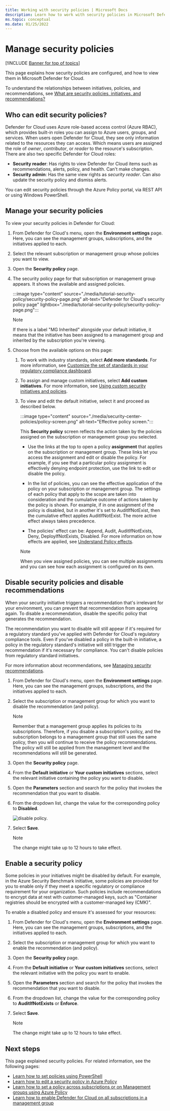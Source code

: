 ```yaml
---
title: Working with security policies | Microsoft Docs
description: Learn how to work with security policies in Microsoft Defender for Cloud.
ms.topic: conceptual
ms.date: 01/25/2022
---
```


# Manage security policies

[!INCLUDE [Banner for top of topics](./includes/banner.md)]

This page explains how security policies are configured, and how to view them in Microsoft Defender for Cloud. 

To understand the relationships between initiatives, policies, and recommendations, see [What are security policies, initiatives, and recommendations?](security-policy-concept.md)

## Who can edit security policies?

Defender for Cloud uses Azure role-based access control (Azure RBAC), which provides built-in roles you can assign to Azure users, groups, and services. When users open Defender for Cloud, they see only information related to the resources they can access. Which means users are assigned the role of *owner*, *contributor*, or *reader* to the resource's subscription. There are also two specific Defender for Cloud roles:

- **Security reader**: Has rights to view Defender for Cloud items such as recommendations, alerts, policy, and health. Can't make changes.
- **Security admin**: Has the same view rights as *security reader*. Can also update the security policy and dismiss alerts.

You can edit security policies through the Azure Policy portal, via REST API or using Windows PowerShell.

## Manage your security policies

To view your security policies in Defender for Cloud:

1. From Defender for Cloud's menu, open the **Environment settings** page. Here, you can see the management groups, subscriptions, and the initiatives applied to each.

1. Select the relevant subscription or management group whose policies you want to view.

1. Open the **Security policy** page.

1. The security policy page for that subscription or management group appears. It shows the available and assigned policies.

    :::image type="content" source="./media/tutorial-security-policy/security-policy-page.png" alt-text="Defender for Cloud's security policy page" lightbox="./media/tutorial-security-policy/security-policy-page.png":::

    > [!NOTE]
    > If there is a label "MG Inherited" alongside your default initiative, it means that the initiative has been assigned to a management group and inherited by the subscription you're viewing.

1. Choose from the available options on this page:

    1. To work with industry standards, select **Add more standards**. For more information, see [Customize the set of standards in your regulatory compliance dashboard](update-regulatory-compliance-packages.md).

    1. To assign and manage custom initiatives, select **Add custom initiatives**. For more information, see [Using custom security initiatives and policies](custom-security-policies.md).

    1. To view and edit the default initiative, select it and proceed as described below.

        :::image type="content" source="./media/security-center-policies/policy-screen.png" alt-text="Effective policy screen.":::

       This **Security policy** screen reflects the action taken by the policies assigned on the subscription or management group you selected.
       
       * Use the links at the top to open a policy **assignment** that applies on the subscription or management group. These links let you access the assignment and edit or disable the policy. For example, if you see that a particular policy assignment is effectively denying endpoint protection, use the link to edit or disable the policy.
       
       * In the list of policies, you can see the effective application of the policy on your subscription or management group. The settings of each policy that apply to the scope are taken into consideration and the cumulative outcome of actions taken by the policy is shown. For example, if in one assignment of the policy is disabled, but in another it's set to AuditIfNotExist, then the cumulative effect applies AuditIfNotExist. The more active effect always takes precedence.
       
       * The policies' effect can be: Append, Audit, AuditIfNotExists, Deny, DeployIfNotExists, Disabled. For more information on how effects are applied, see [Understand Policy effects](../governance/policy/concepts/effects.md).

       > [!NOTE]
       > When you view assigned policies, you can see multiple assignments and you can see how each assignment is configured on its own.


## Disable security policies and disable recommendations

When your security initiative triggers a recommendation that's irrelevant for your environment, you can prevent that recommendation from appearing again. To disable a recommendation, disable the specific policy that generates the recommendation.

The recommendation you want to disable will still appear if it's required for a regulatory standard you've applied with Defender for Cloud's regulatory compliance tools. Even if you've disabled a policy in the built-in initiative, a policy in the regulatory standard's initiative will still trigger the recommendation if it's necessary for compliance. You can't disable policies from regulatory standard initiatives.

For more information about recommendations, see [Managing security recommendations](review-security-recommendations.md).


1. From Defender for Cloud's menu, open the **Environment settings** page. Here, you can see the management groups, subscriptions, and the initiatives applied to each.

1. Select the subscription or management group for which you want to disable the recommendation (and policy).

   > [!NOTE]
   > Remember that a management group applies its policies to its subscriptions. Therefore, if you disable a subscription's policy, and the subscription belongs to a management group that still uses the same policy, then you will continue to receive the policy recommendations. The policy will still be applied from the management level and the recommendations will still be generated.

1. Open the **Security policy** page.

1. From the **Default initiative** or **Your custom initiatives** sections, select the relevant initiative containing the policy you want to disable.

1. Open the **Parameters** section and search for the policy that invokes the recommendation that you want to disable.

1. From the dropdown list, change the value for the corresponding policy to **Disabled**.

   ![disable policy.](./media/tutorial-security-policy/disable-policy.png)

1. Select **Save**.

   > [!NOTE]
   > The change might take up to 12 hours to take effect.


## Enable a security policy

Some policies in your initiatives might be disabled by default. For example, in the Azure Security Benchmark initiative, some policies are provided for you to enable only if they meet a specific regulatory or compliance requirement for your organization. Such policies include recommendations to encrypt data at rest with customer-managed keys, such as "Container registries should be encrypted with a customer-managed key (CMK)".

To enable a disabled policy and ensure it's assessed for your resources:

1. From Defender for Cloud's menu, open the **Environment settings** page. Here, you can see the management groups, subscriptions, and the initiatives applied to each.

1. Select the subscription or management group for which you want to enable the recommendation (and policy).

1. Open the **Security policy** page.

1. From the **Default initiative** or **Your custom initiatives** sections, select the relevant initiative with the policy you want to enable.

1. Open the **Parameters** section and search for the policy that invokes the recommendation that you want to disable.

1. From the dropdown list, change the value for the corresponding policy to **AuditIfNotExists** or **Enforce**.

1. Select **Save**.

   > [!NOTE]
   > The change might take up to 12 hours to take effect.


## Next steps
This page explained security policies. For related information, see the following pages:

- [Learn how to set policies using PowerShell](../governance/policy/assign-policy-powershell.md)
- [Learn how to edit a security policy in Azure Policy](../governance/policy/tutorials/create-and-manage.md)
- [Learn how to set a policy across subscriptions or on Management groups using Azure Policy](../governance/policy/overview.md)
- [Learn how to enable Defender for Cloud on all subscriptions in a management group](onboard-management-group.md)
